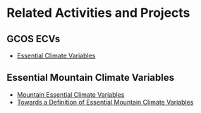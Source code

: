 # Related Activities and Projects

## GCOS ECVs

* [Essential Climate Variables](https://gcos.wmo.int/en/essential-climate-variables)

## Essential Mountain Climate Variables

* [Mountain Essential Climate Variables](https://www.mountainresearchinitiative.org/news-page-all/129-mri-news/2399-selecting-essential-climate-variables-for-mountain-observations)
* [Towards a Definition of Essential Mountain Climate Variables](https://www.mountainresearchinitiative.org/news-page-all/129-mri-news/2871-towards-a-definition-of-essential-mountain-climate-variables)
